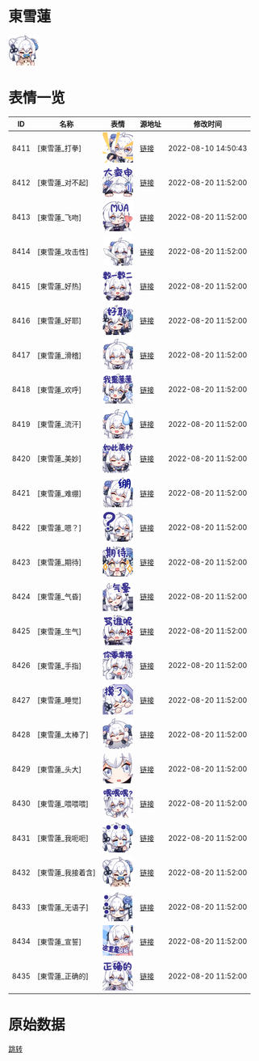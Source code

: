 # 東雪蓮

<img src="./cover.png" height="60" alt="cover" />

# 表情一览

|ID|名称|表情|源地址|修改时间|
|----|----|----|----|----|
|8411|[東雪蓮_打拳]|<img src="./pic/008411_%5B東雪蓮_打拳%5D.png" height="60" alt="打拳"/>|[链接](http://i0.hdslb.com/bfs/emote/26733e199125902b6171999b84658ee273a72a62.png)|2022-08-10 14:50:43|
|8412|[東雪蓮_对不起]|<img src="./pic/008412_%5B東雪蓮_对不起%5D.png" height="60" alt="对不起"/>|[链接](http://i0.hdslb.com/bfs/emote/6857d6f9d116f96f4073bc8d03a28019f8877204.png)|2022-08-20 11:52:00|
|8413|[東雪蓮_飞吻]|<img src="./pic/008413_%5B東雪蓮_飞吻%5D.png" height="60" alt="飞吻"/>|[链接](http://i0.hdslb.com/bfs/emote/c06eabeaec7b07c3226c937257e3cd22831b79a2.png)|2022-08-20 11:52:00|
|8414|[東雪蓮_攻击性]|<img src="./pic/008414_%5B東雪蓮_攻击性%5D.png" height="60" alt="攻击性"/>|[链接](http://i0.hdslb.com/bfs/emote/89a5a32c5c1fec51ef21023fe219ef196cf4be35.png)|2022-08-20 11:52:00|
|8415|[東雪蓮_好热]|<img src="./pic/008415_%5B東雪蓮_好热%5D.png" height="60" alt="好热"/>|[链接](http://i0.hdslb.com/bfs/emote/1361006e180fb5309d3af121419a6e8e04ce65c3.png)|2022-08-20 11:52:00|
|8416|[東雪蓮_好耶]|<img src="./pic/008416_%5B東雪蓮_好耶%5D.png" height="60" alt="好耶"/>|[链接](http://i0.hdslb.com/bfs/emote/22657af386d796a93f4318727594538d30481530.png)|2022-08-20 11:52:00|
|8417|[東雪蓮_滑稽]|<img src="./pic/008417_%5B東雪蓮_滑稽%5D.png" height="60" alt="滑稽"/>|[链接](http://i0.hdslb.com/bfs/emote/3e0f8a4e0190476c1160a7721755680b37d63bc4.png)|2022-08-20 11:52:00|
|8418|[東雪蓮_欢呼]|<img src="./pic/008418_%5B東雪蓮_欢呼%5D.png" height="60" alt="欢呼"/>|[链接](http://i0.hdslb.com/bfs/emote/30fdea192c56831ff3f2cffcf0906f3b954d36e1.png)|2022-08-20 11:52:00|
|8419|[東雪蓮_流汗]|<img src="./pic/008419_%5B東雪蓮_流汗%5D.png" height="60" alt="流汗"/>|[链接](http://i0.hdslb.com/bfs/emote/9f2933acf4a6e38ff0db1a4db6a360062890abde.png)|2022-08-20 11:52:00|
|8420|[東雪蓮_美妙]|<img src="./pic/008420_%5B東雪蓮_美妙%5D.png" height="60" alt="美妙"/>|[链接](http://i0.hdslb.com/bfs/emote/4e2195170df7ef5def7b5e89cd557418d5b0076b.png)|2022-08-20 11:52:00|
|8421|[東雪蓮_难绷]|<img src="./pic/008421_%5B東雪蓮_难绷%5D.png" height="60" alt="难绷"/>|[链接](http://i0.hdslb.com/bfs/emote/53767670453e29258dc64f0acfbb40bb9f637faa.png)|2022-08-20 11:52:00|
|8422|[東雪蓮_嗯？]|<img src="./pic/008422_%5B東雪蓮_嗯？%5D.png" height="60" alt="嗯？"/>|[链接](http://i0.hdslb.com/bfs/emote/3dd2b06df390e449586d5ef7c9f57fd4b4fbbae2.png)|2022-08-20 11:52:00|
|8423|[東雪蓮_期待]|<img src="./pic/008423_%5B東雪蓮_期待%5D.png" height="60" alt="期待"/>|[链接](http://i0.hdslb.com/bfs/emote/c75123cc91c9b90c8cae768731566069f33fd97c.png)|2022-08-20 11:52:00|
|8424|[東雪蓮_气昏]|<img src="./pic/008424_%5B東雪蓮_气昏%5D.png" height="60" alt="气昏"/>|[链接](http://i0.hdslb.com/bfs/emote/46dc34489c2cd4eb0fb49f0287043d2e03415899.png)|2022-08-20 11:52:00|
|8425|[東雪蓮_生气]|<img src="./pic/008425_%5B東雪蓮_生气%5D.png" height="60" alt="生气"/>|[链接](http://i0.hdslb.com/bfs/emote/57497b0b4f65976789c80257180591e98eefee8b.png)|2022-08-20 11:52:00|
|8426|[東雪蓮_手指]|<img src="./pic/008426_%5B東雪蓮_手指%5D.png" height="60" alt="手指"/>|[链接](http://i0.hdslb.com/bfs/emote/2ea4dd20053ca3c5e76a77ee31554b544b09eb3a.png)|2022-08-20 11:52:00|
|8427|[東雪蓮_睡觉]|<img src="./pic/008427_%5B東雪蓮_睡觉%5D.png" height="60" alt="睡觉"/>|[链接](http://i0.hdslb.com/bfs/emote/5f552971ac55be6a2af1453ec91553b3858613ae.png)|2022-08-20 11:52:00|
|8428|[東雪蓮_太棒了]|<img src="./pic/008428_%5B東雪蓮_太棒了%5D.png" height="60" alt="太棒了"/>|[链接](http://i0.hdslb.com/bfs/emote/b95d39934abd067830703a52781be3b974ed5435.png)|2022-08-20 11:52:00|
|8429|[東雪蓮_头大]|<img src="./pic/008429_%5B東雪蓮_头大%5D.png" height="60" alt="头大"/>|[链接](http://i0.hdslb.com/bfs/emote/248b93573763f58d873afc66f410f7f428a14da5.png)|2022-08-20 11:52:00|
|8430|[東雪蓮_喂喂喂]|<img src="./pic/008430_%5B東雪蓮_喂喂喂%5D.png" height="60" alt="喂喂喂"/>|[链接](http://i0.hdslb.com/bfs/emote/d6aa958e67d297bae6533e7fe02843bed18d4289.png)|2022-08-20 11:52:00|
|8431|[東雪蓮_我呃呃]|<img src="./pic/008431_%5B東雪蓮_我呃呃%5D.png" height="60" alt="我呃呃"/>|[链接](http://i0.hdslb.com/bfs/emote/0b8ad06418e6f017452894762744cfa6b234ec84.png)|2022-08-20 11:52:00|
|8432|[東雪蓮_我接着含]|<img src="./pic/008432_%5B東雪蓮_我接着含%5D.png" height="60" alt="我接着含"/>|[链接](http://i0.hdslb.com/bfs/emote/cbed66a234c654d694e6731fcd065ec60798c004.png)|2022-08-20 11:52:00|
|8433|[東雪蓮_无语子]|<img src="./pic/008433_%5B東雪蓮_无语子%5D.png" height="60" alt="无语子"/>|[链接](http://i0.hdslb.com/bfs/emote/e5165339eb6d00d348d49521482aeb1998a71add.png)|2022-08-20 11:52:00|
|8434|[東雪蓮_宣誓]|<img src="./pic/008434_%5B東雪蓮_宣誓%5D.png" height="60" alt="宣誓"/>|[链接](http://i0.hdslb.com/bfs/emote/14930caf252cb1b4d1136af0fdc8b4d665c325f5.png)|2022-08-20 11:52:00|
|8435|[東雪蓮_正确的]|<img src="./pic/008435_%5B東雪蓮_正确的%5D.png" height="60" alt="正确的"/>|[链接](http://i0.hdslb.com/bfs/emote/a38261febb403c74e8d17befd9273cb94f0f79d6.png)|2022-08-20 11:52:00|

# 原始数据

[跳转](./raw.json)

